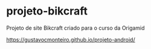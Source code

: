 # projeto-bikcraft
 Projeto de site Bikcraft criado para o curso da Origamid
 
 https://gustavocmonteiro.github.io/projeto-android/
